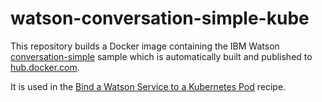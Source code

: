 # watson-conversation-simple-kube

This repository builds a Docker image containing the IBM Watson [conversation-simple](https://github.com/watson-developer-cloud/conversation-simple) sample which is automatically built and published to [hub.docker.com](https://hub.docker.com/r/adamkingit/watson-conversation-simple-kube/).

It is used in the [Bind a Watson Service to a Kubernetes Pod](https://developer.ibm.com/recipes/tutorials/bind-the-watson-conversation-service-to-a-bluemix-container-service-kubernetes-pod/) recipe.
